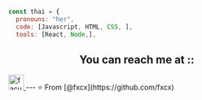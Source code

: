 ```javascript
const thai = {
  pronouns: "her",
  code: [Javascript, HTML, CSS, ],
  tools: [React, Node,],

```
<h2 align="center">You can reach me at ::</h2>
  <a href="https://www.linkedin.com/in/facundoburgos96/">
    <img src="https://www.vectorlogo.zone/logos/linkedin/linkedin-icon.svg" alt="facundo burgos's LinkedIn Profile" height="30" width="30">
  </a>
---
⭐️ From [@fxcx](https://github.com/fxcx)
